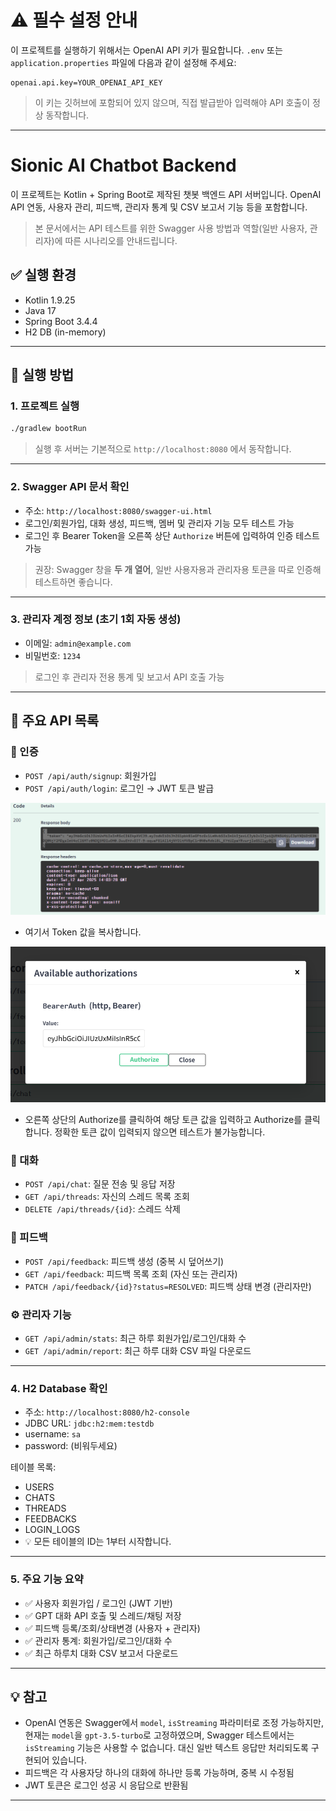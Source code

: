 # ⚠️ 필수 설정 안내

이 프로젝트를 실행하기 위해서는 OpenAI API 키가 필요합니다.
`.env` 또는 `application.properties` 파일에 다음과 같이 설정해 주세요:

```properties
openai.api.key=YOUR_OPENAI_API_KEY
```

> 이 키는 깃허브에 포함되어 있지 않으며, 직접 발급받아 입력해야 API 호출이 정상 동작합니다.

---

# Sionic AI Chatbot Backend

이 프로젝트는 Kotlin + Spring Boot로 제작된 챗봇 백엔드 API 서버입니다.
OpenAI API 연동, 사용자 관리, 피드백, 관리자 통계 및 CSV 보고서 기능 등을 포함합니다.

> 본 문서에서는 API 테스트를 위한 Swagger 사용 방법과 역할(일반 사용자, 관리자)에 따른 시나리오를 안내드립니다.

## ✅ 실행 환경
- Kotlin 1.9.25
- Java 17
- Spring Boot 3.4.4
- H2 DB (in-memory)

---

## 🚀 실행 방법

### 1. 프로젝트 실행
```bash
./gradlew bootRun
```

> 실행 후 서버는 기본적으로 `http://localhost:8080` 에서 동작합니다.

---

### 2. Swagger API 문서 확인
- 주소: `http://localhost:8080/swagger-ui.html`
- 로그인/회원가입, 대화 생성, 피드백, 멤버 및 관리자 기능 모두 테스트 가능
- 로그인 후 Bearer Token을 오른쪽 상단 `Authorize` 버튼에 입력하여 인증 테스트 가능

> 권장: Swagger 창을 **두 개 열어**, 일반 사용자용과 관리자용 토큰을 따로 인증해 테스트하면 좋습니다.

---

### 3. 관리자 계정 정보 (초기 1회 자동 생성)
- 이메일: `admin@example.com`
- 비밀번호: `1234`

> 로그인 후 관리자 전용 통계 및 보고서 API 호출 가능

---

## 📘 주요 API 목록

### 🔐 인증
- `POST /api/auth/signup`: 회원가입
- `POST /api/auth/login`: 로그인 → JWT 토큰 발급

![img.png](img.png)
- 여기서 Token 값을 복사합니다.

![img_1.png](img_1.png)
- 오른쪽 상단의 Authorize를 클릭하여 해당 토큰 값을 입력하고 Authorize를 클릭합니다. 정확한 토큰 값이 입력되지 않으면 테스트가 불가능합니다.

### 💬 대화
- `POST /api/chat`: 질문 전송 및 응답 저장
- `GET /api/threads`: 자신의 스레드 목록 조회
- `DELETE /api/threads/{id}`: 스레드 삭제

### 📝 피드백
- `POST /api/feedback`: 피드백 생성 (중복 시 덮어쓰기)
- `GET /api/feedback`: 피드백 목록 조회 (자신 또는 관리자)
- `PATCH /api/feedback/{id}?status=RESOLVED`: 피드백 상태 변경 (관리자만)

### ⚙ 관리자 기능
- `GET /api/admin/stats`: 최근 하루 회원가입/로그인/대화 수
- `GET /api/admin/report`: 최근 하루 대화 CSV 파일 다운로드

---

### 4. H2 Database 확인
- 주소: `http://localhost:8080/h2-console`
- JDBC URL: `jdbc:h2:mem:testdb`
- username: `sa`
- password: (비워두세요)

테이블 목록:
- USERS
- CHATS
- THREADS
- FEEDBACKS
- LOGIN_LOGS
- 💡 모든 테이블의 ID는 1부터 시작합니다.

---

### 5. 주요 기능 요약
- ✅ 사용자 회원가입 / 로그인 (JWT 기반)
- ✅ GPT 대화 API 호출 및 스레드/채팅 저장
- ✅ 피드백 등록/조회/상태변경 (사용자 + 관리자)
- ✅ 관리자 통계: 회원가입/로그인/대화 수
- ✅ 최근 하루치 대화 CSV 보고서 다운로드

---

## 💡 참고
- OpenAI 연동은 Swagger에서 `model`, `isStreaming` 파라미터로 조정 가능하지만,
  현재는 `model`을 `gpt-3.5-turbo`로 고정하였으며,
  Swagger 테스트에서는 `isStreaming` 기능은 사용할 수 없습니다.
  대신 일반 텍스트 응답만 처리되도록 구현되어 있습니다.
- 피드백은 각 사용자당 하나의 대화에 하나만 등록 가능하며, 중복 시 수정됨
- JWT 토큰은 로그인 성공 시 응답으로 반환됨

---